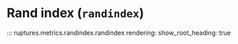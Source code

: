 # Rand index (`randindex`)

::: ruptures.metrics.randindex.randindex
    rendering:
        show_root_heading: true